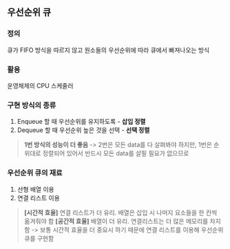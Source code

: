 ## 우선순위 큐

### 정의

큐가 FIFO 방식을 따르지 않고 원소들의 우선순위에 따라 큐에서 빠져나오는 방식

### 활용

운영체제의 CPU 스케줄러

### 구현 방식의 종류

1. Enqueue 할 때 우선순위를 유지하도록 - **삽입 정렬**
2. Dequeue 할 때 우선순위 높은 것을 선택 - **선택 정렬**

> **1번 방식의 성능이 더 좋음**
> -> 2번은 모든 data를 다 살펴봐야 하지만, 1번은 순위대로 정렬되어 있어서 반드시 모든 data를 살필 필요가 없으므로

### 우선순위 큐의 재료

1. 선형 배열 이용
2. 연결 리스트 이용

> **[시간적 효율]** 연결 리스트가 더 유리. 배열은 삽입 시 나머지 요소들을 한 칸씩 옮겨줘야 함
> **[공간적 효율]** 배열이 더 유리. 연결리스트는 더 많은 메모리를 차지함
> -> 보통 시간적 효율을 더 중요시 하기 때문에 연결 리스트를 이용해 우선순위 큐를 구현함
